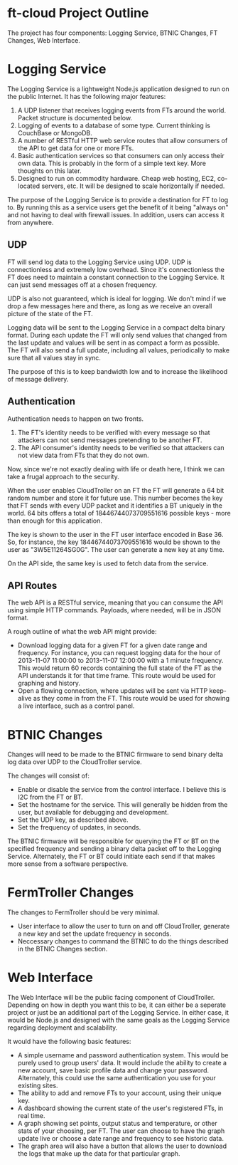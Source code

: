 # ft-cloud Project Outline

The project has four components: Logging Service, BTNIC Changes, FT Changes, Web Interface.

# Logging Service

The Logging Service is a lightweight Node.js application designed to run on the public Internet. It has the following major features:
    
1. A UDP listener that receives logging events from FTs around the world. Packet structure is documented below.
2. Logging of events to a database of some type. Current thinking is CouchBase or MongoDB.
3. A number of RESTful HTTP web service routes that allow consumers of the API to get data for one or more FTs.
4. Basic authentication services so that consumers can only access their own data. This is probably in the form of a simple text key. More thoughts on this later.
5. Designed to run on commodity hardware. Cheap web hosting, EC2, co-located servers, etc. It will be designed to scale horizontally if needed.

The purpose of the Logging Service is to provide a destination for FT to log to. By running this as a service users get the benefit of it being "always on" and not having to deal with firewall issues. In addition, users can access it from anywhere.

## UDP

FT will send log data to the Logging Service using UDP. UDP is connectionless and extremely low overhead. Since it's connectionless the FT does need to maintain a constant connection to the Logging Service. It can just send messages off at a chosen frequency.

UDP is also not guaranteed, which is ideal for logging. We don't mind if we drop a few messages here and there, as long as we receive an overall picture of the state of the FT.

Logging data will be sent to the Logging Service in a compact delta binary format. During each update the FT will only send values that changed from the last update and values will be sent in as compact a form as possible. The FT will also send a full update, including all values, periodically to make sure that all values stay in sync.

The purpose of this is to keep bandwidth low and to increase the likelihood of message delivery.

## Authentication

Authentication needs to happen on two fronts.

1. The FT's identity needs to be verified with every message so that attackers can not send messages pretending to be another FT.
2. The API consumer's identity needs to be verified so that attackers can not view data from FTs that they do not own.

Now, since we're not exactly dealing with life or death here, I think we can take a frugal approach to the security.

When the user enables CloudTroller on an FT the FT will generate a 64 bit random number and store it for future use. This number becomes the key that FT sends with every UDP packet and it identifies a BT uniquely in the world. 64 bits offers a total of 18446744073709551616 possible keys - more than enough for this application.

The key is shown to the user in the FT user interface encoded in Base 36. So, for instance, the key 18446744073709551616 would be shown to the user as "3W5E11264SG0G". The user can generate a new key at any time.

On the API side, the same key is used to fetch data from the service.

## API Routes

The web API is a RESTful service, meaning that you can consume the API using simple HTTP commands. Payloads, where needed, will be in JSON format.

A rough outline of what the web API might provide:

* Download logging data for a given FT for a given date range and frequency. For instance, you can request logging data for the hour of 2013-11-07 11:00:00 to 2013-11-07 12:00:00 with a 1 minute frequency. This would return 60 records containing the full state of the FT as the API understands it for that time frame. This route would be used for graphing and history.
* Open a flowing connection, where updates will be sent via HTTP keep-alive as they come in from the FT. This route would be used for showing a live interface, such as a control panel.

# BTNIC Changes

Changes will need to be made to the BTNIC firmware to send binary delta log data over UDP to the CloudTroller service.

The changes will consist of:

* Enable or disable the service from the control interface. I believe this is I2C from the FT or BT.
* Set the hostname for the service. This will generally be hidden from the user, but available for debugging and development.
* Set the UDP key, as described above.
* Set the frequency of updates, in seconds.

The BTNIC firmware will be responsible for querying the FT or BT on the specified frequency and sending a binary delta packet off to the Logging Service. Alternately, the FT or BT could initiate each send if that makes more sense from a software perspective.

# FermTroller Changes

The changes to FermTroller should be very minimal.

* User interface to allow the user to turn on and off CloudTroller, generate a new key and set the update frequency in seconds.
* Neccessary changes to command the BTNIC to do the things described in the BTNIC Changes section.


# Web Interface

The Web Interface will be the public facing component of CloudTroller. Depending on how in depth you want this to be, it can either be a seperate project or just be an additional part of the Logging Service. In either case, it would be Node.js and designed with the same goals as the Logging Service regarding deployment and scalability.

It would have the following basic features:

* A simple username and password authentication system. This would be purely used to group users' data. It would include the ability to create a new account, save basic profile data and change your password. Alternately, this could use the same authentication you use for your existing sites.
* The ability to add and remove FTs to your account, using their unique key.
* A dashboard showing the current state of the user's registered FTs, in real time.
* A graph showing set points, output status and temperature, or other stats of your choosing, per FT. The user can choose to have the graph update live or choose a date range and frequency to see historic data.
* The graph area will also have a button that allows the user to download the logs that make up the data for that particular graph.

